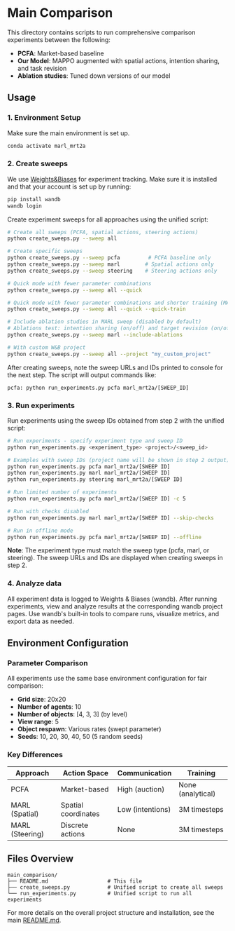 # Main Comparison

This directory contains scripts to run comprehensive comparison experiments between the following:

- **PCFA**: Market-based baseline
- **Our Model**: MAPPO augmented with spatial actions, intention sharing, and task revision
- **Ablation studies**: Tuned down versions of our model

## Usage

### 1. Environment Setup

Make sure the main environment is set up.

```bash
conda activate marl_mrt2a
```

### 2. Create sweeps

We use [Weights&Biases](wandb.ai) for experiment tracking. Make sure it is installed and that your account is set up by running:

```bash
pip install wandb
wandb login
```

Create experiment sweeps for all approaches using the unified script:

```bash
# Create all sweeps (PCFA, spatial actions, steering actions)
python create_sweeps.py --sweep all

# Create specific sweeps
python create_sweeps.py --sweep pcfa         # PCFA baseline only
python create_sweeps.py --sweep marl        # Spatial actions only  
python create_sweeps.py --sweep steering    # Steering actions only

# Quick mode with fewer parameter combinations
python create_sweeps.py --sweep all --quick

# Quick mode with fewer parameter combinations and shorter training (MARL only)
python create_sweeps.py --sweep all --quick --quick-train

# Include ablation studies in MARL sweep (disabled by default)
# Ablations test: intention sharing (on/off) and target revision (on/off)
python create_sweeps.py --sweep marl --include-ablations

# With custom W&B project
python create_sweeps.py --sweep all --project "my_custom_project"
```

After creating sweeps, note the sweep URLs and IDs printed to console for the next step. The script will output commands like:
```
pcfa: python run_experiments.py pcfa marl_mrt2a/[SWEEP_ID]
```

### 3. Run experiments

Run experiments using the sweep IDs obtained from step 2 with the unified script:

```bash
# Run experiments - specify experiment type and sweep ID
python run_experiments.py <experiment_type> <project>/<sweep_id>

# Examples with sweep IDs (project name will be shown in step 2 output)
python run_experiments.py pcfa marl_mrt2a/[SWEEP ID]
python run_experiments.py marl marl_mrt2a/[SWEEP ID]
python run_experiments.py steering marl_mrt2a/[SWEEP ID]

# Run limited number of experiments
python run_experiments.py pcfa marl_mrt2a/[SWEEP ID] -c 5

# Run with checks disabled
python run_experiments.py marl marl_mrt2a/[SWEEP ID] --skip-checks

# Run in offline mode
python run_experiments.py pcfa marl_mrt2a/[SWEEP ID] --offline
```

**Note**: The experiment type must match the sweep type (pcfa, marl, or steering). The sweep URLs and IDs are displayed when creating sweeps in step 2.

### 4. Analyze data

All experiment data is logged to Weights & Biases (wandb). After running experiments, view and analyze results at the corresponding wandb project pages. Use wandb's built-in tools to compare runs, visualize metrics, and export data as needed.
<!-- [TODO] -->

## Environment Configuration

### Parameter Comparison

All experiments use the same base environment configuration for fair comparison:

- **Grid size**: 20x20
- **Number of agents**: 10  
- **Number of objects**: [4, 3, 3] (by level)
- **View range**: 5
- **Object respawn**: Various rates (swept parameter)
- **Seeds**: 10, 20, 30, 40, 50 (5 random seeds)

### Key Differences

| Approach | Action Space | Communication | Training |
|----------|-------------|---------------|----------|
| PCFA | Market-based | High (auction) | None (analytical) |
| MARL (Spatial) | Spatial coordinates | Low (intentions) | 3M timesteps |
| MARL (Steering) | Discrete actions | None | 3M timesteps |

## Files Overview

```
main_comparison/
├── README.md                   # This file
├── create_sweeps.py            # Unified script to create all sweeps
└── run_experiments.py          # Unified script to run all experiments
```

For more details on the overall project structure and installation, see the main [README.md](../../README.md). 